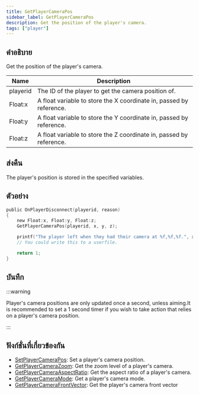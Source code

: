 ```yaml
---
title: GetPlayerCameraPos
sidebar_label: GetPlayerCameraPos
description: Get the position of the player's camera.
tags: ["player"]
---
```


## คำอธิบาย

Get the position of the player's camera.

| Name     | Description                                                         |
| -------- | ------------------------------------------------------------------- |
| playerid | The ID of the player to get the camera position of.                 |
| Float:x  | A float variable to store the X coordinate in, passed by reference. |
| Float:y  | A float variable to store the Y coordinate in, passed by reference. |
| Float:z  | A float variable to store the Z coordinate in, passed by reference. |

## ส่งคืน

The player's position is stored in the specified variables.

## ตัวอย่าง

```c
public OnPlayerDisconnect(playerid, reason)
{
    new Float:x, Float:y, Float:z;
    GetPlayerCameraPos(playerid, x, y, z);

    printf("The player left when they had their camera at %f,%f,%f.", x, y, z);
    // You could write this to a userfile.

    return 1;
}
```

## บันทึก

:::warning

Player's camera positions are only updated once a second, unless aiming.It is recommended to set a 1 second timer if you wish to take action that relies on a player's camera position.

:::

## ฟังก์ชั่นที่เกี่ยวข้องกัน

- [SetPlayerCameraPos](SetPlayerCameraPos): Set a player's camera position.
- [GetPlayerCameraZoom](GetPlayerCameraZoom): Get the zoom level of a player's camera.
- [GetPlayerCameraAspectRatio](GetPlayerCameraAspectRation): Get the aspect ratio of a player's camera.
- [GetPlayerCameraMode](GetplayerCameraMode): Get a player's camera mode.
- [GetPlayerCameraFrontVector](GetPlayerCameraFrontVector): Get the player's camera front vector
